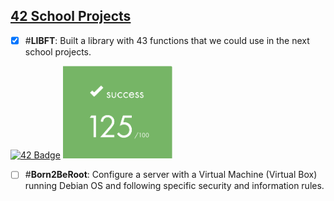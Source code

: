 ## <u>42 School Projects</u>

- [X] #**LIBFT**: Built a library with 43 functions that we could use in the next school projects.

<a href="https://github.com/arlotetxu/LibFt">![42 Badge](https://github.com/arlotetxu/42_Badges/blob/main/libft_bonus.webp)</a> <img src="libft/libft_mark.png" alt="Logo" width="175"/>

- [ ] #**Born2BeRoot**: Configure a server with a Virtual Machine (Virtual Box) running Debian OS and following specific security and information rules.

